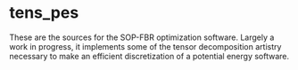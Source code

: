 # tens_pes

These are the sources for the SOP-FBR optimization software. Largely a work in progress, it implements some of the tensor decomposition artistry necessary to make an efficient discretization of a potential energy software.
